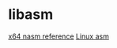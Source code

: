# libasm

[x64 nasm reference](https://www.cs.uaf.edu/2017/fall/cs301/reference/x86_64.html)
[Linux asm](https://asm.sourceforge.net/?ref=conradk.com)